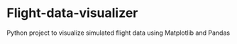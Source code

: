 # Flight-data-visualizer
Python project to visualize simulated flight data using Matplotlib and Pandas
